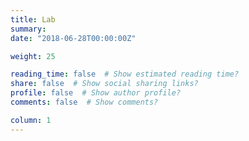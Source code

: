 ```yaml
---
title: Lab
summary: 
date: "2018-06-28T00:00:00Z"

weight: 25

reading_time: false  # Show estimated reading time?
share: false  # Show social sharing links?
profile: false  # Show author profile?
comments: false  # Show comments?

column: 1
---
```

